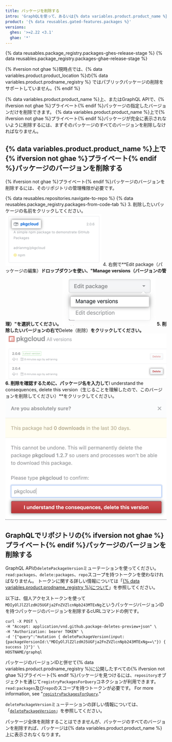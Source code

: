 ```yaml
---
title: パッケージを削除する
intro: 'GraphQLを使って、あるいは{% data variables.product.product_name %}上で{% ifversion not ghae %}プライベート{% endif %}パッケージのバージョンを削除できます。'
product: '{% data reusables.gated-features.packages %}'
versions:
  ghes: '>=2.22 <3.1'
  ghae: '*'
---
```


{% data reusables.package_registry.packages-ghes-release-stage %}
{% data reusables.package_registry.packages-ghae-release-stage %}

{% ifversion not ghae %}現時点では、{% data variables.product.product_location %}の{% data variables.product.prodname_registry %} ではパブリックパッケージの削除をサポートしていません。{% endif %}

{% data variables.product.product_name %}上、またはGraphQL APIで、{% ifversion not ghae %}プライベート{% endif %}パッケージの指定したバージョンだけを削除できます。 {% data variables.product.product_name %}上で{% ifversion not ghae %}プライベート{% endif %}パッケージが完全に表示されないように削除するには、まずそのパッケージのすべてのバージョンを削除しなければなりません。

## {% data variables.product.product_name %}上で{% ifversion not ghae %}プライベート{% endif %}パッケージのバージョンを削除する

{% ifversion not ghae %}プライベート{% endif %}パッケージのバージョンを削除するには、そのリポジトリの管理権限が必要です。

{% data reusables.repositories.navigate-to-repo %}
{% data reusables.package_registry.packages-from-code-tab %}
3. 削除したいパッケージの名前をクリックしてください。 ![パッケージ名](/assets/images/help/package-registry/select-pkg-cloud.png)
4. 右側で**Edit package（パッケージの編集）**ドロップダウンを使い、"Manage versions（バージョンの管理）"を選択してください。 ![パッケージ名](/assets/images/help/package-registry/manage-versions.png)
5. 削除したいバージョンの右で**Delete（削除）**をクリックしてください。 ![パッケージの削除ボタン](/assets/images/help/package-registry/delete-package-button.png)
6. 削除を確認するために、パッケージ名を入力して**I understand the consequences, delete this version（生じることを理解したので、このバージョンを削除してください）**をクリックしてください。 ![パッケージの削除の確認ボタン](/assets/images/help/package-registry/confirm-package-deletion.png)

## GraphQLでリポジトリの{% ifversion not ghae %}プライベート{% endif %}パッケージのバージョンを削除する

GraphQL APIの`deletePackageVersion`ミューテーションを使ってください。 `read:packages`、`delete:packages`、`repo`スコープを持つトークンを使わなければなりません。 トークンに関する詳しい情報については「[{% data variables.product.prodname_registry %}について](/packages/publishing-and-managing-packages/about-github-packages#authenticating-to-github-packages)」を参照してください。

以下は、個人アクセストークンを使って`MDIyOlJlZ2lzdHJ5UGFja2FnZVZlcnNpb243MTExNg`というパッケージバージョンIDを持つパッケージのバージョンを削除するcURLコマンドの例です。

```shell
curl -X POST \
-H "Accept: application/vnd.github.package-deletes-preview+json" \
-H "Authorization: bearer TOKEN" \
-d '{"query":"mutation { deletePackageVersion(input:{packageVersionId:\"MDIyOlJlZ2lzdHJ5UGFja2FnZVZlcnNpb243MTExNg==\"}) { success }}"}' \
HOSTNAME/graphql
```

パッケージのバージョンIDと併せて{% data variables.product.prodname_registry %}に公開したすべての{% ifversion not ghae %}プライベート{% endif %}パッケージを見つけるには、`repository`オブジェクトを通じて`registryPackagesForQuery`コネクションが利用できます。 `read:packages`及び`repo`のスコープを持つトークンが必要です。 For more information, see "[`registryPackagesForQuery`](/v4/object/registrypackageconnection/)."

`deletePackageVersion`ミューテーションの詳しい情報については、「[`deletePackageVersion`](/graphql/reference/mutations#deletepackageversion)」を参照してください。

パッケージ全体を削除することはできませんが、パッケージのすべてのバージョンを削除すれば、パッケージは{% data variables.product.product_name %}上に表示されなくなります。
